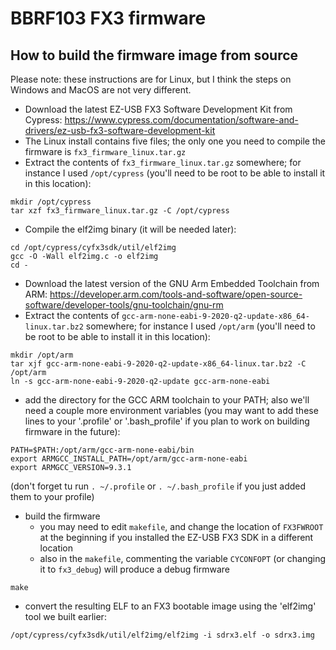 # BBRF103 FX3 firmware

## How to build the firmware image from source

Please note: these instructions are for Linux, but I think the steps on Windows and MacOS are not very different.

- Download the latest EZ-USB FX3 Software Development Kit from Cypress: <https://www.cypress.com/documentation/software-and-drivers/ez-usb-fx3-software-development-kit>
- The Linux install contains five files; the only one you need to compile the firmware is ```fx3_firmware_linux.tar.gz```
- Extract the contents of ```fx3_firmware_linux.tar.gz``` somewhere; for instance I used ```/opt/cypress``` (you'll need to be root to be able to install it in this location):
```
mkdir /opt/cypress
tar xzf fx3_firmware_linux.tar.gz -C /opt/cypress
```
- Compile the elf2img binary (it will be needed later):
```
cd /opt/cypress/cyfx3sdk/util/elf2img
gcc -O -Wall elf2img.c -o elf2img
cd -
```
- Download the latest version of the GNU Arm Embedded Toolchain from ARM: <https://developer.arm.com/tools-and-software/open-source-software/developer-tools/gnu-toolchain/gnu-rm>
- Extract the contents of ```gcc-arm-none-eabi-9-2020-q2-update-x86_64-linux.tar.bz2``` somewhere; for instance I used ```/opt/arm``` (you'll need to be root to be able to install it in this location):
```
mkdir /opt/arm
tar xjf gcc-arm-none-eabi-9-2020-q2-update-x86_64-linux.tar.bz2 -C /opt/arm
ln -s gcc-arm-none-eabi-9-2020-q2-update gcc-arm-none-eabi
```
- add the directory for the GCC ARM toolchain to your PATH; also we'll need a couple more environment variables (you may want to add these lines to your '.profile' or '.bash_profile' if you plan to work on building firmware in the future):
```
PATH=$PATH:/opt/arm/gcc-arm-none-eabi/bin
export ARMGCC_INSTALL_PATH=/opt/arm/gcc-arm-none-eabi
export ARMGCC_VERSION=9.3.1
```
(don't forget tu run ```. ~/.profile``` or ```. ~/.bash_profile``` if you just added them to your profile)
- build the firmware
  - you may need to edit ```makefile```, and change the location of ```FX3FWROOT``` at the beginning if you installed the EZ-USB FX3 SDK in a different location
  - also in the ```makefile```, commenting the variable ```CYCONFOPT``` (or changing it to ```fx3_debug```) will produce a debug firmware
```
make
```
- convert the resulting ELF to an FX3 bootable image using the 'elf2img' tool we built earlier:
```
/opt/cypress/cyfx3sdk/util/elf2img/elf2img -i sdrx3.elf -o sdrx3.img
```
